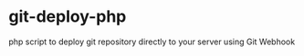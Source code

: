 git-deploy-php
==============

php script to deploy git repository directly to your server using Git Webhook
